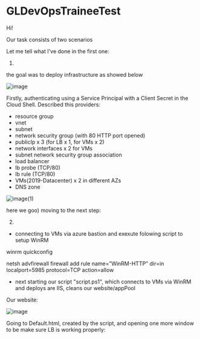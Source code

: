# GLDevOpsTraineeTest

Hi!

Our task consists of two scenarios 

Let me tell what I've done in the first one:  

1.
the goal was to deploy infrastructure as showed below

![image](https://user-images.githubusercontent.com/91308486/186751061-ac6b6023-74c5-439f-ba75-0dca5a5dcbb9.png)

Firstly, authenticating using a Service Principal with a Client Secret in the Cloud Shell.
Described this providers:
  - resource group
  - vnet
  - subnet
  - network security group (with 80 HTTP port opened)
  - publicIp x 3 (for LB x 1, for VMs x 2)
  - network interfaces x 2 for VMs
  - subnet network security group association
  - load balancer
  - lb probe (TCP/80)
  - lb rule (TCP/80)
  - VMs(2019-Datacenter) x 2 in different AZs
  - DNS zone
 
![image(1)](https://user-images.githubusercontent.com/91308486/186754658-3b7aa20b-d35c-446c-8bf2-228a661395ba.jpg)

here we goo)
moving to the next step:

2.
 - connecting to VMs via azure bastion and exexute folowing script to setup WinRM


winrm quickconfig 

netsh advfirewall firewall add rule name=”WinRM-HTTP” dir=in localport=5985 protocol=TCP action=allow


 - next starting our script "script.ps1", which connects to VMs via WinRM and deploys are IIS, cleans our website/appPool

Our website:

![image](https://user-images.githubusercontent.com/91308486/187294627-d554f8cc-4420-4153-893d-c7a91357b257.png)

 Going to Default.html, created by the script, and opening one more window to be make sure LB is working properly:


  
